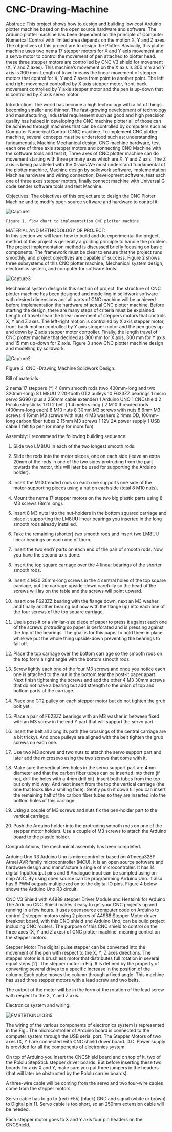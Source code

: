 # CNC-Drawing-Machine
Abstract:
This project shows how to design and building low cost Arduino plotter machine based on the open source hardware and software. The Arduino plotter machine has been dependent on the principle of Computer Numerical Control with limited area depends on the motion X, Y and Z axes. The objectives of this project are to design the Plotter. Basically, this plotter machine uses two nema 17 stepper motors for X and Y axis movement and a servo motor to control the movement of pen attached to plotter head. these three stepper motors are controlled by CNC V3 shield for movement (X, Y and Z axes). This machine’s movement on the X axis is 300 mm and Y axis is 300 mm. Length of travel means the linear movement of stepper motors that control for X, Y and Z axes from point to another point. The left and right movement controlled by X axis stepper motor, front-back movement controlled by Y axis stepper motor and the pen is up-down that is controlled by Z axis servo motor.

Introduction:
The world has become a high technology with a lot of things becoming smaller and thinner. The fast-growing development of technology and manufacturing, Industrial requirement such as good and high precision quality has helped in developing the CNC machine plotter all of those can be achieved through machines that can be controlled by computers such as Computer Numerical Control (CNC) machine. To implement CNC plotter machine, several concepts must be understood such as: understanding fundamentals, Machine Mechanical design, CNC machine hardware, test each one of three axis stepper motors and connecting CNC Machine with the software tools and test it, Three axes of CNC plotter machine can do movement starting with three primary axes which are X, Y and Z axis. The Z axis is being paralleled with the X-axis.We must understand fundamental of the plotter machine, Machine design by solidwork software, implementation Machine hardware and wiring connection, Development software, test each one of three axes stepper motors, finally connect machine with Universal G code sender software tools and test Machine.

Objectives:
The objectives of this project are to design the CNC Plotter Machine and to modify open source software and hardware to control it.

![Capture1](https://user-images.githubusercontent.com/74725425/109291680-40369300-784f-11eb-9a6a-7614b414394a.PNG)

    Figure 1. flow chart to implementation CNC plotter machine.
 
 MATERIAL AND METHODOLOGY OF PROJECT:                  
In this section we will learn how to build and do experimental the project, method of this project is generally a guiding principle to handle the problem. The project implementation method is discussed briefly focusing on basic components. The framework must be clear to ensure that the project runs smoothly, and project objectives are capable of success. Figure 2 shows three subsystems of this CNC plotter machine; Mechanical system design, electronics system, and computer for software tools.

![Capture3](https://user-images.githubusercontent.com/74725425/109292600-a1129b00-7850-11eb-84d7-c6f7e8763029.PNG)

Mechanical system design
In this section of project, the structure of CNC plotter machine has been designed and modelling in solidwork software with desired dimensions and all parts of CNC machine will be achieved before implementation the hardware of actual CNC plotter machine. Before starting the design, there are many steps of criteria must be explained. Length of travel mean the linear movement of steppers motors that controls X, Y and Z axes. The left-right motion is controlled by X axis stepper motor, front-back motion controlled by Y axis
stepper motor and the pen goes up and down by Z axis stepper motor controller. Finally, the length travel of CNC plotter machine that decided as 300 mm for X axis, 300 mm for Y axis and 15 mm up-down for Z axis. Figure 3 show CNC plotter machine design and modelling by solidwork.

![Capture2](https://user-images.githubusercontent.com/74725425/109297277-c1922380-7857-11eb-9dc3-3bc65ebd471a.PNG)

   Figure 3. CNC -Drawing Machine Solidwork Design.

Bill of materials

2 nema 17 steppers (*)
4 8mm smooth rods (two 400mm-long and two 320mm-long)
8 LM8UU
2 20-tooth GT2 pulleys
10 F623ZZ bearings
1 micro servo SG90 (plus a 250mm cable extender)
1 Arduino UNO
1 CNCshield
2 Pololu stepsticks
1 GT2 belt ( 1.4 meters long )
2 M10 threaded rods (400mm-long each)
8 M10 nuts
8 30mm M3 screws with nuts
8 6mm M3 screws
4 16mm M3 screws with nuts
4 M3 washers
2 4mm OD, 100mm-long carbon fiber tubes
2 15mm M3 screws
1 12V 2A power supply
1 USB cable
1 felt tip pen (or many for more fun)

Assembly:
I recommend the following building sequence:

1. Slide two LM8UU in each of the two longest smooth rods.
2. Slide the rods into the motor pieces, one on each side (leave an extra 20mm of the rods in one of the two sides protruding from the part towards the motor, this will later be used for supporting the Arduino holder).
3. Insert the M10 treaded rods so each one supports one side of the motor-supporting pieces using a nut on each side (total 8 M10 nuts).
4. Mount the nema 17 stepper motors on the two big plastic parts using 8 M3 screws (8mm long).
5. Insert 8 M3 nuts into the nut-holders in the bottom squared carriage and place it supporting the LM8UU linear bearings you inserted in the long smooth rods already installed.
6. Take the remaining (shorter) two smooth rods and insert two LM8UU linear bearings on each one of them.
7. Insert the two endY parts on each end of the pair of smooth rods. Now you have the second axis done.
8. Insert the top square carriage over the 4 linear bearings of the shorter smooth rods.
9. Insert 4 M30 30mm-long screws in the 4 central holes of the top square carriage, put the carriage upside-down carefully so the head of the screws will lay on the table and the screws will point upward.
10. Insert one F623ZZ bearing with the flange down, next an M3 washer and finally another bearing but now with the flange up) into each one of the four screws of the top square carriage.
11. Use a post-it or a similar-size piece of paper to press it against each one of the screws protruding so paper is perforated and is pressing against the top of the bearings. The goal is for this paper to hold them in place while we put the whole thing upside-down preventing the bearings to fall off.
12. Place the top carriage over the bottom carriage so the smooth rods on the top form a right angle with the bottom smooth rods.
13. Screw lightly each one of the four M3 screws and once you notice each one is attached to the nut in the bottom tear the post-it paper apart. Next finish tightening the screws and add the other 4 M3 30mm screws that do not have a bearing but add strength to the union of top and bottom parts of the carriage.
14. Place one GT2 pulley on each stepper motor but do not tighten the grub bolt yet.
15. Place a pair of F623ZZ bearings with an M3 washer in between fixed with an M3 screw in the end Y part that will support the servo part.
16. Insert the belt all along its path (the crossings of the central carriage are a bit tricky). And once pulleys are aligned with the belt tighten the grub screws on each one.
17. Use two M3 screws and two nuts to attach the servo support part and later add the microsevo using the two screws that come with it.

18. Make sure the vertical two holes in the servo support part are 4mm diameter and that the carbon fiber tubes can be inserted into them (if not, drill the holes with a 4mm drill bit). Insert both tubes from the top but only mid way. And next insert from the top the vertical carriage (the one that looks like a smiling face). Gently push it down till you can insert the remaining half of the carbon fiber tubes so they are inserted into the bottom holes of this carriage.

19. Using a couple of M3 screws and nuts fix the pen-holder part to the vertical carriage.

20. Push the Arduino holder into the protruding smooth rods on one of the stepper motor holders. Use a couple of M3 screws to attach the Arduino board to the plastic holder.

Congratulations, the mechanical assembly has been completed.

Arduino Uno R3
Arduino Uno is microcontroller based on ATmega328P Atmel AVR family microcontroller (MCU). It is an open source software and hardware design and manufacture a single of microcontroller. It has 14 digital Input/output pins and 6 Analogue input can be sampled using on-chip ADC. By using open source can be programming Arduino Uno. It also has 6 PWM outputs multiplexed on to the digital IO pins. Figure 4 below shows the Arduino Uno R3 circuit.

CNC V3 Shield with A4988 stepper Driver Module and Heatsink for Arduino
The Arduino CNC Shield makes it easy to get your CNC projects up and running in a few hours. It uses opensource computer code on Arduino to control 2 stepper motors using 2 pieces of A4988 Stepper Motor driver breakout board, with this CNC shield and Arduino Uno, can be build project including CNC routers. The purpose of this CNC shield to control on the three axes (X, Y and Z axes) of CNC plotter machine, meaning control on the stepper motors.

Stepper Motor
The digital pulse stepper can be converted into the movement of the pen with respect to the X, Y, Z axes directions. The stepper motor is a brushless motor that distributes full rotation in several equal steps [2]. The stepper motor in Fig. 6 is defined by the property of converting several drives to a specific increase in the position of the column. Each pulse moves the column through a fixed angle. This machine has used three stepper motors with a lead screw and two belts.

The output of the motor will be in the form of the rotation of the lead screw with respect to the X, Y and Z axis.

Electronics system and wiring:

![FMSTBTKINU1G315](https://user-images.githubusercontent.com/74725425/109310605-c3191700-786a-11eb-8909-d46049c0659f.png)

The wiring of the various components of electronics system is represented in the Fig.. The microcontroller of Arduino board is connected to the computer system through the USB serial port. The Stepper Motors of two axes (X, Y ) are connected with CNC shield driver board. D.C. Power supply is provided for all the components of electronics system.

On top of Arduino you insert the CNCShield board and on top of it, two of the Pololu StepStick stepper driver boards. But before inserting these two boards for axis X and Y, make sure you put three jumpers in the headers (that will later be obstructed by the Pololu carrier boards).

A three-wire cable will be coming from the servo and two four-wire cables come from the stepper motors.

Servo cable has to go to (red) +5V, (black) GND and signal (white or brown) to Digital pin 11. Servo cable is too short, so an 250mm extension cable will be needed.

Each stepper motor goes to X and Y axis four pin headers on the CNCShield.







